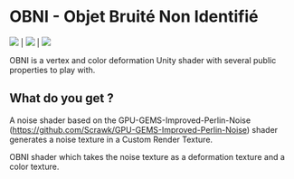 # OBNI - Objet Bruité Non Identifié

![](https://github.com/alexbourgeois/OBNI/blob/master/Results/ezgif.com-gif-maker2.gif)    |   ![](https://github.com/alexbourgeois/OBNI/blob/master/Results/ezgif.com-gif-maker.gif)   |   ![](https://github.com/alexbourgeois/OBNI/blob/master/Results/ezgif.com-optimize.gif)

OBNI is a vertex and color deformation Unity shader with several public properties to play with.

## What do you get ? 

A noise shader based on the GPU-GEMS-Improved-Perlin-Noise (https://github.com/Scrawk/GPU-GEMS-Improved-Perlin-Noise) shader generates a noise texture in a Custom Render Texture.

OBNI shader which takes the noise texture as a deformation texture and a color texture. 
